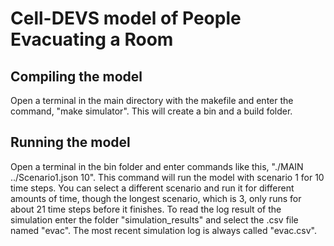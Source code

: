 # Cell-DEVS model of People Evacuating a Room

## Compiling the model
Open a terminal in the main directory with the makefile and enter the command, "make simulator". This will create a bin and a build folder.

## Running the model
Open a terminal in the bin folder and enter commands like this, "./MAIN ../Scenario1.json 10". This command will run the model with scenario 1 for 10 time steps. You can select a different scenario and run it for different amounts of time, though the longest scenario, which is 3, only runs for about 21 time steps before it finishes. To read the log result of the simulation enter the folder "simulation_results" and select the .csv file named "evac". The most recent simulation log is always called "evac.csv".
